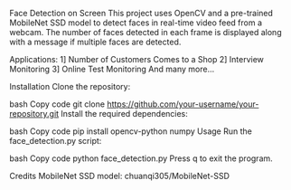 Face Detection on Screen
This project uses OpenCV and a pre-trained MobileNet SSD model to detect faces in real-time video feed from a webcam.
The number of faces detected in each frame is displayed along with a message if multiple faces are detected.

Applications: 
1] Number of Customers Comes to a Shop
2] Interview Monitoring
3] Online Test Monitoring
And many more...


Installation
Clone the repository:

bash
Copy code
git clone https://github.com/your-username/your-repository.git
Install the required dependencies:

bash
Copy code
pip install opencv-python numpy
Usage
Run the face_detection.py script:

bash
Copy code
python face_detection.py
Press q to exit the program.

Credits
MobileNet SSD model: chuanqi305/MobileNet-SSD
